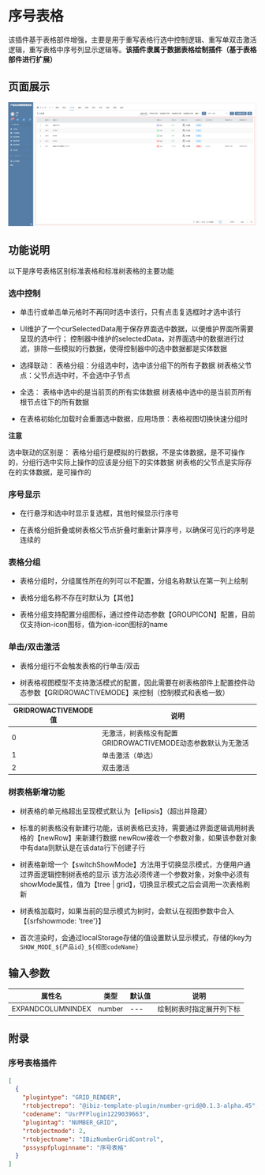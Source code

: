 # 序号表格

该插件基于表格部件增强，主要是用于重写表格行选中控制逻辑、重写单双击激活逻辑，重写表格中序号列显示逻辑等。**该插件隶属于数据表格绘制插件（基于表格部件进行扩展）**

## 页面展示

![image](./public/assets/images/scene.png)

## 功能说明

以下是序号表格区别标准表格和标准树表格的主要功能

### 选中控制

- 单击行或单击单元格时不再同时选中该行，只有点击复选框时才选中该行

- UI维护了一个curSelectedData用于保存界面选中数据，以便维护界面所需要呈现的选中行；
  控制器中维护的selectedData，对界面选中的数据进行过滤，排除一些模拟的行数据，使得控制器中的选中数据都是实体数据

- 选择联动：
  表格分组：分组选中时，选中该分组下的所有子数据
  树表格父节点：父节点选中时，不会选中子节点

- 全选：
  表格中选中的是当前页的所有实体数据
  树表格中选中的是当前页所有根节点往下的所有数据

- 在表格初始化加载时会重置选中数据，应用场景：表格视图切换快速分组时

**注意**

选中联动的区别是：
表格分组行是模拟的行数据，不是实体数据，是不可操作的，分组行选中实际上操作的应该是分组下的实体数据
树表格的父节点是实际存在的实体数据，是可操作的

### 序号显示

- 在行悬浮和选中时显示复选框，其他时候显示行序号

- 在表格分组折叠或树表格父节点折叠时重新计算序号，以确保可见行的序号是连续的

### 表格分组

- 表格分组时，分组属性所在的列可以不配置，分组名称默认在第一列上绘制

- 表格分组名称不存在时默认为【其他】

- 表格分组支持配置分组图标，通过控件动态参数【GROUPICON】配置，目前仅支持ion-icon图标，值为ion-icon图标的name

### 单击/双击激活

- 表格分组行不会触发表格的行单击/双击

- 树表格视图模型不支持激活模式的配置，因此需要在树表格部件上配置控件动态参数【GRIDROWACTIVEMODE】来控制（控制模式和表格一致）

| GRIDROWACTIVEMODE值 | 说明                                                        |
| ------------------- | ----------------------------------------------------------- |
| 0                   | 无激活，树表格没有配置GRIDROWACTIVEMODE动态参数默认为无激活 |
| 1                   | 单击激活（单选）                                            |
| 2                   | 双击激活                                                    |

### 树表格新增功能

- 树表格的单元格超出呈现模式默认为【ellipsis】（超出并隐藏）

- 标准的树表格没有新建行功能，该树表格已支持，需要通过界面逻辑调用树表格的【newRow】来新建行数据
  newRow接收一个参数对象，如果该参数对象中有data则默认是在该data行下创建子行

- 树表格新增一个【switchShowMode】方法用于切换显示模式，方便用户通过界面逻辑控制树表格的显示
  该方法必须传递一个参数对象，对象中必须有showMode属性，值为【tree | grid】，切换显示模式之后会调用一次表格刷新

- 树表格加载时，如果当前的显示模式为树时，会默认在视图参数中合入【{srfshowmode: 'tree'}】

- 首次渲染时，会通过localStorage存储的值设置默认显示模式，存储的key为 `SHOW_MODE_${产品id}_${视图codeName}`

## 输入参数

| 属性名            | 类型   | 默认值 | 说明                     |
| ----------------- | ------ | ------ | ------------------------ |
| EXPANDCOLUMNINDEX | number | ---    | 绘制树表时指定展开列下标 |

## 附录

### 序号表格插件

```json
[
  {
    "plugintype": "GRID_RENDER",
    "rtobjectrepo": "@ibiz-template-plugin/number-grid@0.1.3-alpha.45",
    "codename": "UsrPFPlugin1229039663",
    "plugintag": "NUMBER_GRID",
    "rtobjectmode": 2,
    "rtobjectname": "IBizNumberGridControl",
    "pssyspfpluginname": "序号表格"
  }
]
```
